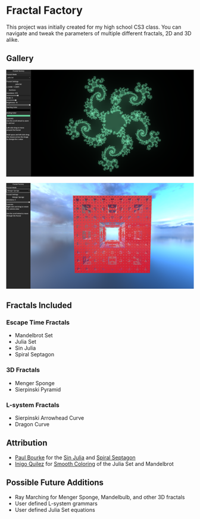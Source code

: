 # Fractal Factory

This project was initially created for my high school CS3 class. You can navigate and tweak the parameters of multiple different fractals, 2D and 3D alike.

## Gallery
![Screenshot of Julia Set in Fractal Factory](images/julia_set.png)

![Screenshot of Menger Sponge in Fractal Factory](images/menger_sponge.png)

## Fractals Included

### Escape Time Fractals
- Mandelbrot Set
- Julia Set
- Sin Julia
- Spiral Septagon
### 3D Fractals
- Menger Sponge
- Sierpinski Pyramid
### L-system Fractals
- Sierpinski Arrowhead Curve
- Dragon Curve

## Attribution
- [Paul Bourke](https://paulbourke.net/fractals/) for the [Sin Julia](https://paulbourke.net/fractals/sinjulia/) and [Spiral Septagon](https://paulbourke.net/fractals/septagon/)
- [Inigo Quilez](https://iquilezles.org/) for [Smooth Coloring](https://iquilezles.org/articles/msetsmooth/) of the Julia Set and Mandelbrot

## Possible Future Additions
- Ray Marching for Menger Sponge, Mandelbulb, and other 3D fractals
- User defined L-system grammars
- User defined Julia Set equations

